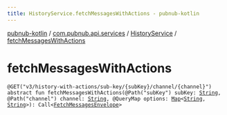```yaml
---
title: HistoryService.fetchMessagesWithActions - pubnub-kotlin
---
```


[pubnub-kotlin](../../index.html) / [com.pubnub.api.services](../index.html) / [HistoryService](index.html) / [fetchMessagesWithActions](./fetch-messages-with-actions.html)

# fetchMessagesWithActions

`@GET("v3/history-with-actions/sub-key/{subKey}/channel/{channel}") abstract fun fetchMessagesWithActions(@Path("subKey") subKey: `[`String`](https://kotlinlang.org/api/latest/jvm/stdlib/kotlin/-string/index.html)`, @Path("channel") channel: `[`String`](https://kotlinlang.org/api/latest/jvm/stdlib/kotlin/-string/index.html)`, @QueryMap options: `[`Map`](https://kotlinlang.org/api/latest/jvm/stdlib/kotlin.collections/-map/index.html)`<`[`String`](https://kotlinlang.org/api/latest/jvm/stdlib/kotlin/-string/index.html)`, `[`String`](https://kotlinlang.org/api/latest/jvm/stdlib/kotlin/-string/index.html)`>): Call<`[`FetchMessagesEnvelope`](../../com.pubnub.api.models.server/-fetch-messages-envelope/index.html)`>`